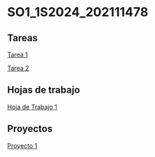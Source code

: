 # SO1_1S2024_202111478

## Tareas
[Tarea 1](/Tareas/SO1_TAREA1_202111478/Tarea1.md)

[Tarea 2](/Tareas/SO1_TAREA2_202111478/Tarea2.md)

## Hojas de trabajo

[Hoja de Trabajo 1](/Tareas/SO1_HT1_202111478/HT1.md)

## Proyectos

[Proyecto 1](/Proyectos/Proyecto1/manualTecnico.md)
